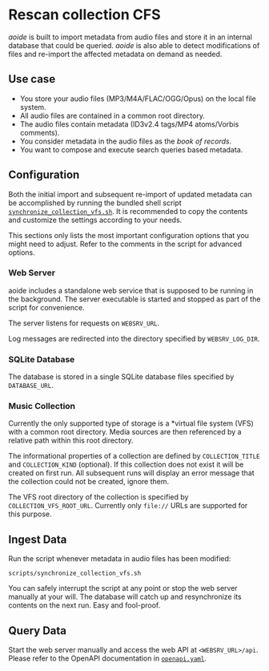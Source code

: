 <!-- SPDX-FileCopyrightText: Copyright (C) 2018-2023 Uwe Klotz <uwedotklotzatgmaildotcom> et al. -->
<!-- SPDX-License-Identifier: AGPL-3.0-or-later -->

# Rescan collection CFS

_aoide_ is built to import metadata from audio files and store it in an internal database that could be queried. _aoide_ is also able to detect modifications of files and re-import the affected metadata on demand as needed.

## Use case

- You store your audio files (MP3/M4A/FLAC/OGG/Opus) on the local file system.
- All audio files are contained in a common root directory.
- The audio files contain metadata (ID3v2.4 tags/MP4 atoms/Vorbis comments).
- You consider metadata in the audio files as the _book of records_.
- You want to compose and execute search queries based metadata.

## Configuration

Both the initial import and subsequent re-import of updated metadata can be accomplished by running the bundled shell script [`synchronize_collection_vfs.sh`](../scripts/synchronize_collection_vfs.sh). It is recommended to copy the contents and customize the settings according to your needs.

This sections only lists the most important configuration options that you might need to adjust. Refer to the comments in the script for advanced options.

### Web Server

aoide includes a standalone web service that is supposed to be running in the background. The server executable is started and stopped as part of the script for convenience.

The server listens for requests on `WEBSRV_URL`.

Log messages are redirected into the directory specified by `WEBSRV_LOG_DIR`.

### SQLite Database

The database is stored in a single SQLite database files specified by `DATABASE_URL`.

### Music Collection

Currently the only supported type of storage is a *virtual file system (VFS) with a common root directory. Media sources are then referenced by a relative path within this root directory.

The informational properties of a collection are defined by `COLLECTION_TITLE` and `COLLECTION_KIND` (optional). If this collection does not exist it will be created on first run. All subsequent runs will display an error message that the collection could not be created, ignore them.

The VFS root directory of the collection is specified by `COLLECTION_VFS_ROOT_URL`. Currently only `file://` URLs are supported for this purpose.

## Ingest Data

Run the script whenever metadata in audio files has been modified:

```shell
scripts/synchronize_collection_vfs.sh
```

You can safely interrupt the script at any point or stop the web server manually at your will. The database will catch up and resynchronize its contents on the next run. Easy and fool-proof.

## Query Data

Start the web server manually and access the web API at `<WEBSRV_URL>/api`. Please refer to the OpenAPI documentation in [`openapi.yaml`](../websrv/res/openapi.yaml).

